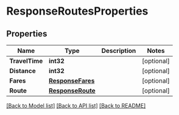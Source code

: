 # ResponseRoutesProperties

## Properties

Name | Type | Description | Notes
------------ | ------------- | ------------- | -------------
**TravelTime** | **int32** |  | [optional] 
**Distance** | **int32** |  | [optional] 
**Fares** | [**ResponseFares**](ResponseFares.md) |  | [optional] 
**Route** | [**ResponseRoute**](ResponseRoute.md) |  | [optional] 

[[Back to Model list]](../README.md#documentation-for-models) [[Back to API list]](../README.md#documentation-for-api-endpoints) [[Back to README]](../README.md)


